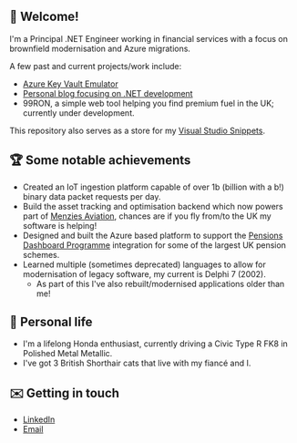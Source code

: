 ## 👋 Welcome!

I'm a Principal .NET Engineer working in financial services with a focus on brownfield modernisation and Azure migrations.

A few past and current projects/work include:

- [Azure Key Vault Emulator](https://github.com/james-gould/azure-keyvault-emulator)
- [Personal blog focusing on .NET development](https://jamesgould.dev)
- 99RON, a simple web tool helping you find premium fuel in the UK; currently under development.

This repository also serves as a store for my [Visual Studio Snippets](https://github.com/james-gould/james-gould/tree/main/CodeSnippets).

## 🏆 Some notable achievements

- Created an IoT ingestion platform capable of over 1b (billion with a b!) binary data packet requests per day.
- Build the asset tracking and optimisation backend which now powers part of [Menzies Aviation](https://menziesaviation.com/), chances are if you fly from/to the UK my software is helping!
- Designed and built the Azure based platform to support the [Pensions Dashboard Programme](https://www.pensionsdashboardsprogramme.org.uk/) integration for some of the largest UK pension schemes.
- Learned multiple (sometimes deprecated) languages to allow for modernisation of legacy software, my current is Delphi 7 (2002).
  - As part of this I've also rebuilt/modernised applications older than me!
 
## 💖 Personal life

- I'm a lifelong Honda enthusiast, currently driving a Civic Type R FK8 in Polished Metal Metallic.
- I've got 3 British Shorthair cats that live with my fiancé and I.
 
## ✉️ Getting in touch

- [LinkedIn](https://www.linkedin.com/in/james-gould-283323198/)
- [Email](mailto:hello@jamesgould.dev)
